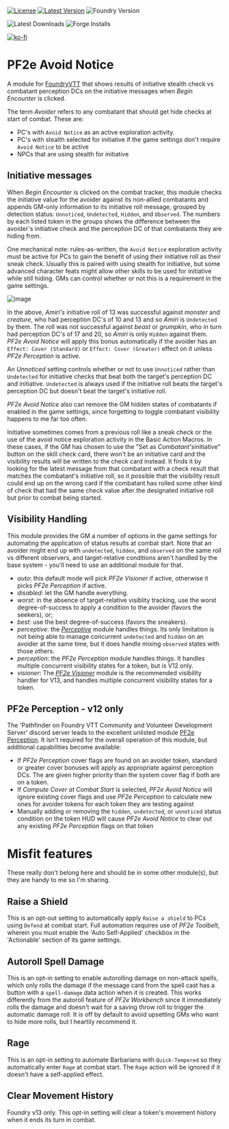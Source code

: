 [![License](https://img.shields.io/github/license/eligarf/avoid-notice?label=License)](LICENSE)
[![Latest Version](https://img.shields.io/github/v/release/eligarf/avoid-notice?display_name=tag&sort=semver&label=Latest%20Version)](https://github.com/eligarf/avoid-notice/releases/latest)
![Foundry Version](https://img.shields.io/endpoint?url=https://foundryshields.com/version?url=https%3A%2F%2Fraw.github.com%2Feligarf%2Favoid-notice%2Frelease%2Fmodule.json)

![Latest Downloads](https://img.shields.io/github/downloads/eligarf/avoid-notice/latest/total?color=blue&label=latest%20downloads)
![Forge Installs](https://img.shields.io/badge/dynamic/json?label=Forge%20Installs&query=package.installs&suffix=%25&url=https%3A%2F%2Fforge-vtt.com%2Fapi%2Fbazaar%2Fpackage%2Fpf2e-avoid-notice&colorB=4aa94a)

[![ko-fi](https://ko-fi.com/img/githubbutton_sm.svg)](https://ko-fi.com/rule671908)

# PF2e Avoid Notice

A module for [FoundryVTT](https://foundryvtt.com) that shows results of initiative stealth check vs combatant perception DCs on the initiative messages when _Begin Encounter_ is clicked.

The term _Avoider_ refers to any combatant that should get hide checks at start of combat. These are:

- PC's with `Avoid Notice` as an active exploration activity.
- PC's with stealth selected for initiative if the game settings don't require `Avoid Notice` to be active
- NPCs that are using stealth for initiative

## Initiative messages

When _Begin Encounter_ is clicked on the combat tracker, this module checks the initiative value for the avoider against its non-allied combatants and appends GM-only information to its initiative roll message, grouped by detection status: `Unnoticed`, `Undetected`, `Hidden`, and `Observed`. The numbers by each listed token in the groups shows the difference between the avoider's initiative check and the perception DC of that combatants they are hiding from.

One mechanical note: rules-as-written, the `Avoid Notice` exploration activity must be active for PCs to gain the benefit of using their initiative roll as their sneak check. Usually this is paired with using stealth for initiative, but some advanced character feats might allow other skills to be used for initiative while still hiding. GMs can control whether or not this is a requirement in the game settings.

![image](https://github.com/Eligarf/avoid-notice/assets/16523503/9d45f113-5078-4972-9110-3c924b0e3c4d)

In the above, _Amiri's_ initiative roll of 13 was successful against _monster_ and _creature_, who had perception DC's of 10 and 13 and so _Amiri_ is `Undetected` by them. The roll was not successful against _beast_ or _grumpkin_, who in turn had perception DC's of 17 and 20, so _Amiri_ is only `Hidden` against them. _PF2e Avoid Notice_ will apply this bonus automatically if the avoider has an `Effect: Cover (Standard)` or `Effect: Cover (Greater)` effect on it unless _PF2e Perception_ is active.

An _Unnoticed_ setting controls whether or not to use `Unnoticed` rather than `Undetected` for initiative checks that beat both the target's perception DC and initiative. `Undetected` is always used if the initiative roll beats the target's perception DC but doesn't beat the target's initiative roll.

_PF2e Avoid Notice_ also can remove the GM hidden states of combatants if enabled in the game settings, since forgetting to toggle combatant visibility happens to me far too often.

Initiative sometimes comes from a previous roll like a sneak check or the use of the avoid notice exploration activity in the Basic Action Macros. In these cases, if the GM has chosen to use the "Set as *Combatant's*initiative" button on the skill check card, there won't be an initiative card and the visibility results will be written to the check card instead. It finds it by looking for the latest message from that combatant with a check result that matches the combatant's initiative roll, so it possible that the visibility result could end up on the wrong card if the combatant has rolled some other kind of check that had the same check value after the designated initiative roll but prior to combat being started.

## Visibility Handling

This module provides the GM a number of options in the game settings for automating the application of status results at combat start. Note that an avoider might end up with `undetected`, `hidden`, and `observed` on the same roll vs different observers, and target-relative conditions aren't handled by the base system - you'll need to use an additional module for that.

- _auto_: this default mode will pick _PF2e Visioner_ if active, otherwise it picks _PF2e Perception_ if active.
- _disabled_: let the GM handle everything.
- _worst_: in the absence of target-relative visiblity tracking, use the worst degree-of-success to apply a condition to the avoider (favors the seekers), or;
- _best_: use the best degree-of-success (favors the sneakers).
- _perceptive_: the [_Perceptive_](https://foundryvtt.com/packages/perceptive) module handles things. Its only limitation is not being able to manage concurrent `undetected` and `hidden` on an avoider at the same time, but it does handle mixing `observed` states with those others.
- _perception_: the _PF2e Perception_ module handles things. It handles multiple concurrent visibility states for a token, but is V12 only.
- _visioner_: The [_PF2e Visioner_](https://foundryvtt.com/packages/pf2e-visioner) module is the recommended visibility handler for V13, and handles multiple concurrent visibility states for a token.

## PF2e Perception - v12 only

The 'Pathfinder on Foundry VTT Community and Volunteer Development Server' discord server leads to the excellent unlisted module [PF2e Perception](https://github.com/reonZ/pf2e-perception). It isn't required for the overall operation of this module, but additional capabilities become available:

- If *PF2e Perception* cover flags are found on an avoider token, standard or greater cover bonuses will apply as appropriate against perception DCs. The are given higher priority than the system cover flag if both are on a token.
- If _Compute Cover at Combat Start_ is selected, _PF2e Avoid Notice_ will ignore existing cover flags and use _PF2e Perception_ to calculate new ones for avoider tokens for each token they are testing against
- Manually adding or removing the `hidden`, `undetected`, or `unnoticed` status condition on the token HUD will cause _PF2e Avoid Notice_ to clear out any existing _PF2e Perception_ flags on that token

# Misfit features

These really don't belong here and should be in some other module(s), but they are handy to me so I'm sharing.

## Raise a Shield

This is an opt-out setting to automatically apply `Raise a shield` to PCs using `Defend` at combat start. Full automation requires use of _PF2e Toolbelt_, wherein you must enable the 'Auto Self-Applied' checkbox in the 'Actionable' section of its game settings.

## Autoroll Spell Damage

This is an opt-in setting to enable autorolling damage on non-attack spells, which only rolls the damage if the message card from the spell cast has a button with a `spell-damage` data action when it is created. This works differently from the autoroll feature of _PF2e Workbench_ since it immediately rolls the damage and doesn't wait for a saving throw roll to trigger the automatic damage roll. It is off by default to avoid upsetting GMs who want to hide more rolls, but I heartily recommend it.

## Rage

This is an opt-in setting to automate Barbarians with `Quick-Tempered` so they automatically enter `Rage` at combat start. The `Rage` action will be ignored if it doesn't have a self-applied effect.

## Clear Movement History

Foundry v13 only. This opt-in setting will clear a token's movement history when it ends its turn in combat.
